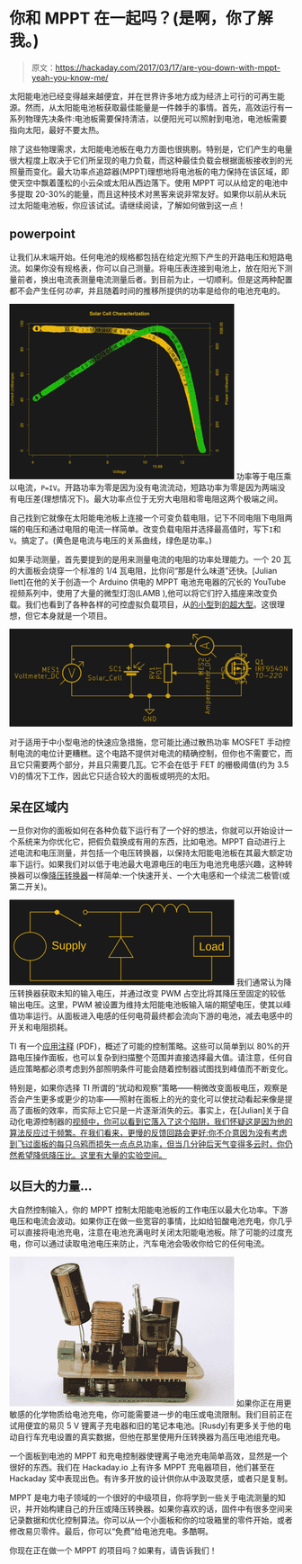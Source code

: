 # 你和 MPPT 在一起吗？(是啊，你了解我。)

> 原文：<https://hackaday.com/2017/03/17/are-you-down-with-mppt-yeah-you-know-me/>

太阳能电池已经变得越来越便宜，并在世界许多地方成为经济上可行的可再生能源。然而，从太阳能电池板获取最佳能量是一件棘手的事情。首先，高效运行有一系列物理先决条件:电池板需要保持清洁，以便阳光可以照射到电池，电池板需要指向太阳，最好不要太热。

除了这些物理需求，太阳能电池板在电力方面也很挑剔。特别是，它们产生的电量很大程度上取决于它们所呈现的电力负载，而这种最佳负载会根据面板接收到的光照量而变化。最大功率点追踪器(MPPT)理想地将电池板的电力保持在该区域，即使天空中飘着蓬松的小云朵或太阳从西边落下。使用 MPPT 可以从给定的电池中多提取 20-30%的能量，而且这种技术对黑客来说非常友好。如果你以前从未玩过太阳能电池板，你应该试试。请继续阅读，了解如何做到这一点！

## powerpoint

让我们从末端开始。任何电池的规格都包括在给定光照下产生的开路电压和短路电流。如果你没有规格表，你可以自己测量。将电压表连接到电池上，放在阳光下测量前者，换出电流表测量电流测量后者。到目前为止，一切顺利。但是这两种配置都不会产生任何*功率*，并且随着时间的推移所提供的功率是给你的电池充电的。

[![solarcell](img/f1bebe55fe20421b5103bcd9bb030762.png)](https://hackaday.com/wp-content/uploads/2017/02/solarcell.png) 功率等于电压乘以电流，`P=IV`。开路功率为零是因为没有电流流动，短路功率为零是因为两端没有电压差(理想情况下)。最大功率点位于无穷大电阻和零电阻这两个极端之间。

自己找到它就像在太阳能电池板上连接一个可变负载电阻，记下不同电阻下电阻两端的电压和通过电阻的电流一样简单。改变负载电阻并选择最高值时，写下`I`和`V`。搞定了。(黄色是电流与电压的关系曲线，绿色是功率。)

如果手动测量，首先要提到的是用来测量电流的电阻的功率处理能力。一个 20 瓦的大面板会烧穿一个标准的 1/4 瓦电阻，比你问“那是什么味道”还快。[Julian Ilett]在他的关于创造一个 Arduino 供电的 MPPT 电池充电器的冗长的 YouTube 视频系列中，使用了大量的微型灯泡(LAMB ),他可以将它们拧入插座来改变负载。我们也看到了各种各样的可控虚拟负载项目，从[的小型](http://hackaday.com/2014/04/29/a-simple-programmable-electronic-load-using-the-arduino/)到[的超大型](http://hackaday.com/2013/10/28/building-a-dc-constant-currentpower-electric-load/)。这很理想，但它本身就是一个项目。

[![cheesy_current_sink](img/a792288e8f27f02624b369049a95af75.png)](https://hackaday.com/wp-content/uploads/2017/02/cheesy_current_sink.png)

对于适用于中小型电池的快速应急措施，您可能比通过散热功率 MOSFET 手动控制电流的电位计更糟糕。这个电路不提供对电流的精确控制，但你也不需要它，而且它只需要两个部分，并且只需要几瓦。它不会在低于 FET 的栅极阈值(约为 3.5 V)的情况下工作，因此它只适合较大的面板或明亮的太阳。

## 呆在区域内

一旦你对你的面板如何在各种负载下运行有了一个好的想法，你就可以开始设计一个系统来为你优化它，把假负载换成有用的东西，比如电池。MPPT 自动进行上述电流和电压测量，并包括一个电压转换器，以保持太阳能电池板在其最大额定功率下运行。如果我们对以低于电池最大电源电压的电压为电池充电感兴趣，这种转换器可以像[降压转换器](https://en.wikipedia.org/wiki/Buck_converter)一样简单:一个快速开关、一个大电感和一个续流二极管(或第二开关)。

[![buck_circuit_diagram](img/197bbc83e59e56a164d468a3110370a9.png)](https://hackaday.com/wp-content/uploads/2017/02/buck_circuit_diagram.png) 我们通常认为降压转换器获取未知的输入电压，并通过改变 PWM 占空比将其降压至固定的较低输出电压。这里，PWM 被设置为维持太阳能电池板输入端的期望电压，使其以峰值功率运行。从面板进入电感的任何电荷最终都会流向下游的电池，减去电感中的开关和电阻损耗。

TI 有一个[应用注释](http://ti.com/lit/an/slva446/slva446.pdf) (PDF)，概述了可能的控制策略。这些可以简单到以 80%的开路电压操作面板，也可以复杂到扫描整个范围并直接选择最大值。请注意，任何自适应策略都必须考虑到外部照明条件可能会随着控制器试图找到峰值而不断变化。

特别是，如果你选择 TI 所谓的“扰动和观察”策略——稍微改变面板电压，观察是否会产生更多或更少的功率——照射在面板上的光的变化可以使扰动看起来像是提高了面板的效率，而实际上它只是一片逐渐消失的云。事实上，在[Julian]关于自动化电源控制器的[视频中，你可以看到它落入了这个陷阱，我们怀疑这是因为他的算法反应过于频繁。在我们看来，更慢的反馈回路会更好:你不介意因为没有考虑到飞过面板的每只乌鸦而损失一点点总功率，但当几分钟后天气变得多云时，你仍然希望降低降压比。这里有大量的实验空间。](https://www.youtube.com/watch?v=JXSRXUiUA6M)

## 以巨大的力量…

大自然控制输入，你的 MPPT 控制太阳能电池板的工作电压以最大化功率。下游电压和电流会波动。如果你正在做一些宽容的事情，比如给铅酸电池充电，你几乎可以直接将电池充电，注意在电池充满电时关闭太阳能电池板。除了可能的过度充电，你可以通过读取电池电压来防止，汽车电池会吸收你给它的任何电流。

[![img_9195](img/54712ee3d02c41fbd36903c2a0dac84a.png)](https://hackaday.com/wp-content/uploads/2017/02/img_9195.jpg) 如果你正在用更敏感的化学物质给电池充电，你可能需要进一步的电压或电流限制。我们目前正在试用便宜的易贝 5 V 锂离子充电器和旧的笔记本电池。[Rusdy]有更多关于他的电动自行车充电设置的真实数据，但他在那里使用升压转换器为高压电池组充电。

一个面板到电池的 MPPT 和充电控制器使锂离子电池充电简单高效，显然是一个很好的东西。我们在 Hackaday.io 上有许多 MPPT 充电器项目，他们甚至在 Hackaday 奖中表现出色。有许多开放的设计供你从中汲取灵感，或者只是复制。

MPPT 是电力电子领域的一个很好的中级项目，你将学到一些关于电流测量的知识，并开始构建自己的升压或降压转换器。如果你喜欢的话，固件中有很多空间来记录数据和优化控制算法。你可以从一个小面板和你的垃圾箱里的零件开始，或者修改易贝零件。最后，你可以“免费”给电池充电。多酷啊。

你现在正在做一个 MPPT 的项目吗？如果有，请告诉我们！